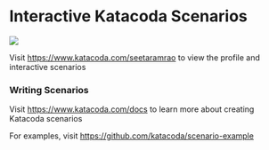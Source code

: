 # Interactive Katacoda Scenarios

[![](http://shields.katacoda.com/katacoda/seetaramrao/count.svg)](https://www.katacoda.com/seetaramrao "Get your profile on Katacoda.com")

Visit https://www.katacoda.com/seetaramrao to view the profile and interactive scenarios

### Writing Scenarios
Visit https://www.katacoda.com/docs to learn more about creating Katacoda scenarios

For examples, visit https://github.com/katacoda/scenario-example
